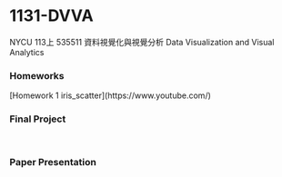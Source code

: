 <h1>1131-DVVA</h1>
NYCU 113上 535511 資料視覺化與視覺分析 Data Visualization and Visual Analytics
<br/>
<h3>Homeworks</h3>
[Homework 1 iris_scatter](https://www.youtube.com/)
<br/>
<h3>Final Project</h3>
<br/>
<h3>Paper Presentation</h3>
<br/>
